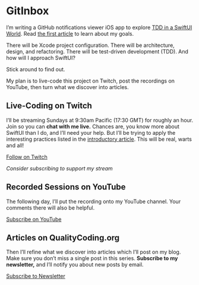# GitInbox

I’m writing a GitHub notifications viewer iOS app to explore [TDD in a SwiftUI World](https://qualitycoding.org/tdd-swiftui-series/). Read [the first article](https://qualitycoding.org/tdd-for-swiftui-lets-begin) to learn about my goals.

There will be Xcode project configuration. There will be architecture, design, and refactoring. There will be test-driven development (TDD). And how will I approach SwiftUI?

Stick around to find out.

My plan is to live-code this project on Twitch, post the recordings on YouTube, then turn what we discover into articles.

## Live-Coding on Twitch

I’ll be streaming Sundays at 9:30am Pacific (17:30 GMT) for roughly an hour. Join so you can **chat with me live.** Chances are, you know more about SwiftUI than I do, and I’ll need your help. But I’ll be trying to apply the interesting practices listed in the [introductory article](https://qualitycoding.org/tdd-for-swiftui-lets-begin). This will be real, warts and all!

[Follow on Twitch](https://www.twitch.tv/qcoding)

_Consider subscribing to support my stream_

## Recorded Sessions on YouTube

The following day, I’ll put the recording onto my YouTube channel. Your comments there will also be helpful.

[Subscribe on YouTube](https://www.youtube.com/c/qualitycoding)

## Articles on QualityCoding.org

Then I’ll refine what we discover into articles which I’ll post on my blog. Make sure you don’t miss a single post in this series. **Subscribe to my newsletter,** and I’ll notify you about new posts by email.

[Subscribe to Newsletter](https://qualitycoding.org/subscribe-swiftui-tdd/)
